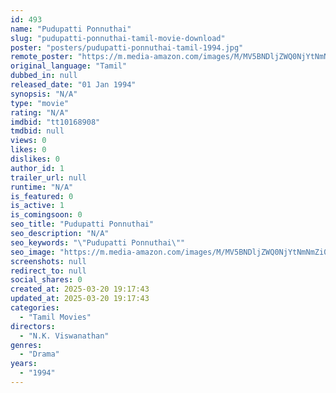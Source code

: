 ```yaml
---
id: 493
name: "Pudupatti Ponnuthai"
slug: "pudupatti-ponnuthai-tamil-movie-download"
poster: "posters/pudupatti-ponnuthai-tamil-1994.jpg"
remote_poster: "https://m.media-amazon.com/images/M/MV5BNDljZWQ0NjYtNmNmZi00NWExLTlkNWUtOGFmNzVhZTYwZDcyXkEyXkFqcGdeQXVyMjA4OTI5NDQ@._V1_SX300.jpg"
original_language: "Tamil"
dubbed_in: null
released_date: "01 Jan 1994"
synopsis: "N/A"
type: "movie"
rating: "N/A"
imdbid: "tt10168908"
tmdbid: null
views: 0
likes: 0
dislikes: 0
author_id: 1
trailer_url: null
runtime: "N/A"
is_featured: 0
is_active: 1
is_comingsoon: 0
seo_title: "Pudupatti Ponnuthai"
seo_description: "N/A"
seo_keywords: "\"Pudupatti Ponnuthai\""
seo_image: "https://m.media-amazon.com/images/M/MV5BNDljZWQ0NjYtNmNmZi00NWExLTlkNWUtOGFmNzVhZTYwZDcyXkEyXkFqcGdeQXVyMjA4OTI5NDQ@._V1_SX300.jpg"
screenshots: null
redirect_to: null
social_shares: 0
created_at: 2025-03-20 19:17:43
updated_at: 2025-03-20 19:17:43
categories:
  - "Tamil Movies"
directors:
  - "N.K. Viswanathan"
genres:
  - "Drama"
years:
  - "1994"
---
```

